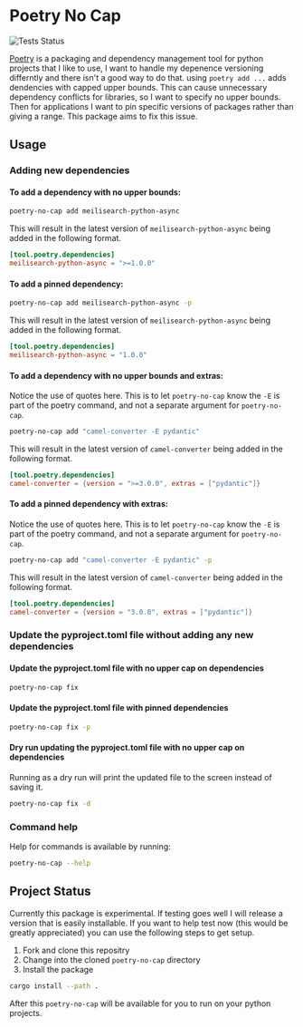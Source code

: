# Poetry No Cap

![Tests Status](https://github.com/sanders41/poetry-no-cap/workflows/Testing/badge.svg?branch=main&event=push)

[Poetry](https://github.com/python-poetry/poetry) is a packaging and dependency management tool for
python projects that I like to use, I want to handle my depenence versioning differntly and there
isn't a good way to do that. using `poetry add ...` adds dendencies with capped upper bounds. This
can cause unnecessary dependency conflicts for libraries, so I want to specify no upper bounds. Then
for applications I want to pin specific versions of packages rather than giving a range. This package
aims to fix this issue.

## Usage

### Adding new dependencies

#### To add a dependency with no upper bounds:

```sh
poetry-no-cap add meilisearch-python-async
```

This will result in the latest version of `meilisearch-python-async` being added in the following
format.

```toml
[tool.poetry.dependencies]
meilisearch-python-async = ">=1.0.0"
```

#### To add a pinned dependency:

```sh
poetry-no-cap add meilisearch-python-async -p
```

This will result in the latest version of `meilisearch-python-async` being added in the following
format.

```toml
[tool.poetry.dependencies]
meilisearch-python-async = "1.0.0"
```

#### To add a dependency with no upper bounds and extras:

Notice the use of quotes here. This is to let `poetry-no-cap` know the `-E` is part of the poetry
command, and not a separate argument for `poetry-no-cap`.

```sh
poetry-no-cap add "camel-converter -E pydantic"
```

This will result in the latest version of `camel-converter` being added in the following
format.

```toml
[tool.poetry.dependencies]
camel-converter = {version = ">=3.0.0", extras = ["pydantic"]}
```

#### To add a pinned dependency with extras:

Notice the use of quotes here. This is to let `poetry-no-cap` know the `-E` is part of the poetry
command, and not a separate argument for `poetry-no-cap`.

```sh
poetry-no-cap add "camel-converter -E pydantic" -p
```

This will result in the latest version of `camel-converter` being added in the following
format.

```toml
[tool.poetry.dependencies]
camel-converter = {version = "3.0.0", extras = ["pydantic"]}
```

### Update the pyproject.toml file without adding any new dependencies

#### Update the pyproject.toml file with no upper cap on dependencies

```sh
poetry-no-cap fix
```

#### Update the pyproject.toml file with pinned dependencies

```sh
poetry-no-cap fix -p
```

#### Dry run updating the pyproject.toml file with no upper cap on dependencies

Running as a dry run will print the updated file to the screen instead of saving it.

```sh
poetry-no-cap fix -d
```

### Command help

Help for commands is available by running:

```sh
poetry-no-cap --help
```

## Project Status

Currently this package is experimental. If testing goes well I will release a version that is easily
installable. If you want to help test now (this would be greatly appreciated) you can use the
following steps to get setup.

1. Fork and clone this repositry
1. Change into the cloned `poetry-no-cap` directory
1. Install the package

  ```sh
  cargo install --path .
  ```

After this `poetry-no-cap` will be available for you to run on your python projects.
